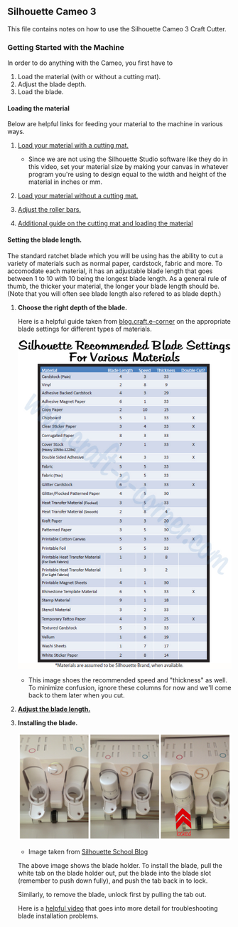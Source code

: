 ## Silhouette Cameo 3

This file contains notes on how to use the Silhouette Cameo 3 Craft Cutter.

### Getting Started with the Machine

In order to do anything with the Cameo, you first have to   
1. Load the material (with or without a cutting mat).
2. Adjust the blade depth.
3. Load the blade.

#### Loading the material

Below are helpful links for feeding your material to the machine in various ways.

1. [Load your material with a cutting mat.](https://www.youtube.com/watch?v=17fOYQWrdoo)
	* Since we are not using the Silhouette Studio software like they do in this video, set your material size by making your canvas in whatever program you're using to design equal to the width and height of the material in inches or mm.

2. [Load your material without a cutting mat.](https://silhouette-secrets.com/2018/04/28/cutting-without-a-mat-on-the-cameo-3/) 

3. [Adjust the roller bars.](https://www.youtube.com/watch?v=BaBgzUAT34M)

4. [Additional guide on the cutting mat and loading the material](http://blog.craft-e-corner.com/2016/11/the-silhouette-cameo-mat-all-you-need-to-know-and-more.html)

#### Setting the blade length.

The standard ratchet blade which you will be using has the ability to cut a variety of materials such as normal paper, cardstock, fabric and more. To accomodate each material, it has an adjustable blade length that goes between 1 to 10 with 10 being the longest blade length. As a general rule of thumb, the thicker your material, the longer your blade length should be. (Note that you will often see blade length also refered to as blade depth.)

1. **Choose the right depth of the blade.**

	Here is a helpful guide taken from [blog.craft.e-corner](http://blog.craft-e-corner.com/2016/08/silhouette-101-all-about-the-blades.html) on the appropriate blade settings for different types of materials. 

	![Recommended Blade Settings](images/silhouette-blade-settings.jpg)

	* This image shoes the recommended speed and "thickness" as well. To minimize confusion, ignore these columns for now and we'll come back to them later when you cut. 

2. [**Adjust the blade length.**](https://www.youtube.com/watch?v=q0jupRU44d4)


3. **Installing the blade.**
	
	![Blade installation.](images/blade_installation.png)
	* Image taken from [Silhouette School Blog](https://www.silhouetteschoolblog.com/2016/07/silhouette-cameo-3-release-getting-started.html)

	The above image shows the blade holder. To install the blade, pull the white tab on the blade holder out, put the blade into the blade slot (remember to push down fully), and push the tab back in to lock.

	Similarly, to remove the blade, unlock first by pulling the tab out.

	Here is a [helpful video](https://www.youtube.com/watch?v=q0jupRU44d4) that goes into more detail for troubleshooting blade installation problems.